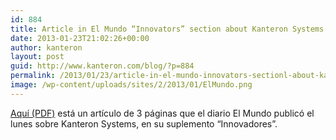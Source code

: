 ```yaml
---
id: 884
title: Article in El Mundo “Innovators” section about Kanteron Systems
date: 2013-01-23T21:02:26+00:00
author: kanteron
layout: post
guid: http://www.kanteron.com/blog/?p=884
permalink: /2013/01/23/article-in-el-mundo-innovators-sectionl-about-kanteron-systems/
image: /wp-content/uploads/sites/2/2013/01/ElMundo.png
---
```

<a title="http://issuu.com/kanteron/docs/inno21ene?mode=window" href="http://issuu.com/kanteron/docs/inno21ene?mode=window" target="_blank">Aquí (PDF)</a> está un artículo de 3 páginas que el diario El Mundo publicó el lunes sobre Kanteron Systems, en su suplemento &#8220;Innovadores&#8221;.</p>